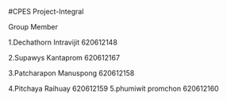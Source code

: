 #CPES Project-Integral

Group Member

1.Dechathorn Intravijit 620612148

2.Supawys Kantaprom 620612167

3.Patcharapon Manuspong 620612158

4.Pitchaya Raihuay 620612159
5.phumiwit promchon 620612160
